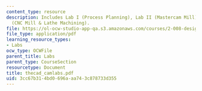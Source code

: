 ```yaml
---
content_type: resource
description: Includes Lab I (Process Planning), Lab II (Mastercam Mill), and Lab III
  (CNC Mill & Lathe Machining).
file: https://ol-ocw-studio-app-qa.s3.amazonaws.com/courses/2-008-design-and-manufacturing-ii-spring-2004/3cc67b314bd0696aaa743c878733d355_thecad_camlabs.pdf
file_type: application/pdf
learning_resource_types:
- Labs
ocw_type: OCWFile
parent_title: Labs
parent_type: CourseSection
resourcetype: Document
title: thecad_camlabs.pdf
uid: 3cc67b31-4bd0-696a-aa74-3c878733d355
---
```

